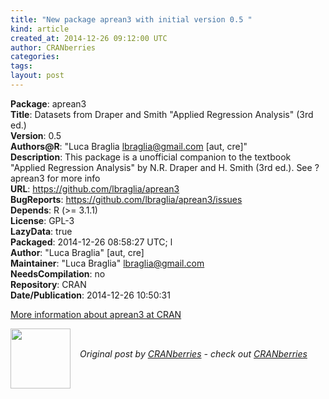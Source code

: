 ```yaml
---
title: "New package aprean3 with initial version 0.5 "
kind: article
created_at: 2014-12-26 09:12:00 UTC
author: CRANberries
categories: 
tags: 
layout: post
---
```

<strong>Package</strong>: aprean3<br>
<strong>Title</strong>: Datasets from Draper and Smith "Applied Regression Analysis"
(3rd ed.)<br>
<strong>Version</strong>: 0.5<br>
<strong>Authors@R</strong>: "Luca Braglia <lbraglia@gmail.com> [aut, cre]"<br>
<strong>Description</strong>: This package is a unofficial companion to the textbook
"Applied Regression Analysis" by N.R. Draper and H. Smith (3rd
ed.). See ?aprean3 for more info<br>
<strong>URL</strong>: https://github.com/lbraglia/aprean3<br>
<strong>BugReports</strong>: https://github.com/lbraglia/aprean3/issues<br>
<strong>Depends</strong>: R (>= 3.1.1)<br>
<strong>License</strong>: GPL-3<br>
<strong>LazyData</strong>: true<br>
<strong>Packaged</strong>: 2014-12-26 08:58:27 UTC; l<br>
<strong>Author</strong>: "Luca Braglia" [aut, cre]<br>
<strong>Maintainer</strong>: "Luca Braglia" <lbraglia@gmail.com><br>
<strong>NeedsCompilation</strong>: no<br>
<strong>Repository</strong>: CRAN<br>
<strong>Date/Publication</strong>: 2014-12-26 10:50:31<br>

<p>
<a href="http://cran.r-project.org/web/packages/aprean3/index.html">More information about aprean3 at CRAN</a><div class="author">
  <img src="" style="width: 96px; height: 96;">
  <span style="position: absolute; padding: 32px 15px;">
    <i>Original post by <a href="http://twitter.com/">CRANberries</a> - check out <a href="http://dirk.eddelbuettel.com/cranberries">CRANberries   </a></i>
  </span>
</div>
